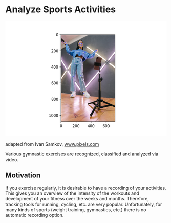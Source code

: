 # Analyze Sports Activities
<center>
<a href="http://commonmark.org" title="Redirect to homepage">
<img src="BackgroundImages/pexels-ivan-samkov-7676505.png"
     alt="Sports Activities Icon"
     style="width:540px;height:360px;" />
</a>
</center>

adapted from Ivan Samkov, www.pixels.com

Various gymnastic exercises are recognized, classified and analyzed via video.

## Motivation
If you exercise regularly, it is desirable to have a recording of your activities. This gives you an overview of the intensity of the workouts and development of your fitness over the weeks and months. Therefore, tracking tools for running, cycling, etc. are very popular. Unfortunately, for many kinds of sports (weight training, gymnastics, etc.) there is no automatic recording option.

